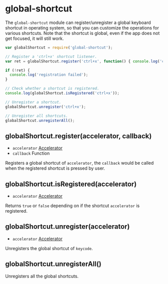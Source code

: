 ﻿# global-shortcut

The `global-shortcut` module can register/unregister a global keyboard shortcut
in operating system, so that you can customize the operations for various shortcuts.
Note that the shortcut is global, even if the app does not get focused, it will still work.

```javascript
var globalShortcut = require('global-shortcut');

// Register a 'ctrl+x' shortcut listener.
var ret = globalShortcut.register('ctrl+x', function() { console.log('ctrl+x is pressed'); })

if (!ret) {
  console.log('registration failed');
}

// Check whether a shortcut is registered.
console.log(globalShortcut.isRegistered('ctrl+x'));

// Unregister a shortcut.
globalShortcut.unregister('ctrl+x');

// Unregister all shortcuts.
globalShortcut.unregisterAll();
```

## globalShortcut.register(accelerator, callback)

* `accelerator` [Accelerator](accelerator.md)
* `callback` Function

Registers a global shortcut of `accelerator`, the `callback` would be called when
the registered shortcut is pressed by user.

## globalShortcut.isRegistered(accelerator)

* `accelerator` [Accelerator](accelerator.md)

Returns `true` or `false` depending on if the shortcut `accelerator` is registered.

## globalShortcut.unregister(accelerator)

* `accelerator` [Accelerator](accelerator.md)

Unregisters the global shortcut of `keycode`.

## globalShortcut.unregisterAll()

Unregisters all the global shortcuts.
